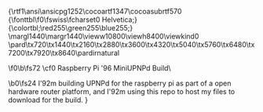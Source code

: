 {\rtf1\ansi\ansicpg1252\cocoartf1347\cocoasubrtf570
{\fonttbl\f0\fswiss\fcharset0 Helvetica;}
{\colortbl;\red255\green255\blue255;}
\margl1440\margr1440\vieww10800\viewh8400\viewkind0
\pard\tx720\tx1440\tx2160\tx2880\tx3600\tx4320\tx5040\tx5760\tx6480\tx7200\tx7920\tx8640\pardirnatural

\f0\b\fs72 \cf0 Raspberry Pi \'96 MiniUPNPd Build\

\b0\fs24 I\'92m building UPNPd for the raspberry pi as part of a open hardware router platform, and I\'92m using this repo to host my files to download for the build. }